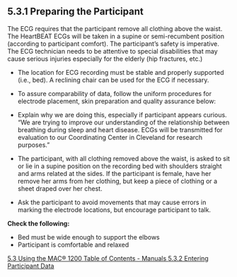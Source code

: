 ## 5.3.1 Preparing the Participant

The ECG requires that the participant remove all clothing above the waist. The HeartBEAT ECGs will be taken in a supine or semi-recumbent position (according to participant comfort).  The participant’s safety is imperative. The ECG technician needs to be attentive to special disabilities that may cause serious injuries especially for the elderly (hip fractures, etc.)

* The location for ECG recording must be stable and properly supported (i.e., bed). A reclining chair can be used for the ECG if necessary.

* To assure comparability of data, follow the uniform procedures for electrode placement, skin preparation and quality assurance below:

* Explain why we are doing this, especially if participant appears curious. “We are trying to improve our understanding of the relationship between breathing during sleep and heart disease. ECGs will be transmitted for evaluation to our Coordinating Center in Cleveland for research purposes.”

* The participant, with all clothing removed above the waist, is asked to sit or lie in a supine position on the recording bed with shoulders straight and arms related at the sides. If the participant is female, have her remove her arms from her clothing, but keep a piece of clothing or a sheet draped over her chest.

* Ask the participant to avoid movements that may cause errors in marking the electrode locations, but encourage participant to talk.

**Check the following:**

* Bed must be wide enough to support the elbows
* Participant is comfortable and relaxed


<div class="center">
<div class="btn-group">
  <a href=":pages_path:/manuals/ecg/5-03-00-using-mac-1200.md" class="btn btn-default">
    <span class="glyphicon glyphicon-chevron-left"></span>
    5.3 Using the MAC® 1200
  </a>

  <a href=":pages_path:/manuals/manual-toc.md" class="btn btn-default">
    <span class="glyphicon glyphicon-chevron-up"></span>
    Table of Contents - Manuals
  </a>

  <a href=":pages_path:/manuals/ecg/5-03-02-entering-ppt-data.md" class="btn btn-success">
    5.3.2 Entering Participant Data
    <span class="glyphicon glyphicon-chevron-right"></span>
  </a>
</div>
</div>
